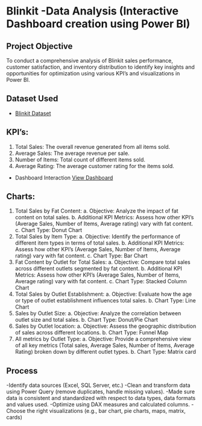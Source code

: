 # Blinkit -Data Analysis (Interactive Dashboard creation using Power BI)

## Project Objective
To conduct a comprehensive analysis of Blinkit sales performance, customer satisfaction, and inventory distribution to identify key insights and opportunities for optimization using various KPI’s and visualizations in Power BI.

## Dataset Used
- <a href=https://github.com/gunjan403/PowerBI-Dashboard/blob/main/BlinkIT%20Grocery%20Data.xlsx>Blinkit Dataset</a>

## KPI’s:
1.	Total Sales: The overall revenue generated from all items sold.
2.	Average Sales: The average revenue per sale.
3.	Number of Items: Total count of different items sold.
4.	Average Rating: The average customer rating for the items sold.

- Dashboard Interaction <a href=https://github.com/gunjan403/PowerBI-Dashboard/blob/main/BLINKIT.pbix>View Dashboard</a>

## Charts:
1.	Total Sales by Fat Content:
a.	Objective: Analyze the impact of fat content on total sales.
b.	Additional KPI Metrics: Assess how other KPI’s (Average Sales, Number of Items, Average rating) vary with fat content.
c.	Chart Type: Donut Chart
2.	Total Sales by Item Type:
a.	Objective: Identify the performance of different item types in terms of total sales.
b.	Additional KPI Metrics: Assess how other KPI’s (Average Sales, Number of Items, Average rating) vary with fat content.
c.	Chart Type: Bar Chart
3.	Fat Content by Outlet for Total Sales:
a.	Objective: Compare total sales across different outlets segmented by fat content.
b.	Additional KPI Metrics: Assess how other KPI’s (Average Sales, Number of Items, Average rating) vary with fat content.
c.	Chart Type: Stacked Column Chart
4.	Total Sales by Outlet Establishment:
a.	Objective: Evaluate how the age or type of outlet establishment influences total sales.
b.	Chart Type: Line Chart
5.	Sales by Outlet Size:
a.	Objective: Analyze the correlation between outlet size and total sales.
b.	Chart Type: Donut/Pie Chart
6.	Sales by Outlet location:
a.	Objective: Assess the geographic distribution of sales across different locations.
b.	Chart Type: Funnel Map
7.	All metrics by Outlet Type:
a.	Objective: Provide a comprehensive view of all key metrics (Total sales, Average Sales, Number of Items, Average Rating) broken down by different outlet types.
b.	Chart Type: Matrix card

## Process
-Identify data sources (Excel, SQL Server, etc.)
-Clean and transform data using Power Query (remove duplicates, handle missing values).
-Made sure data is consistent and standardized with respect to data types, data formats and values used.
-Optimize using DAX measures and calculated columns.
-Choose the right visualizations (e.g., bar chart, pie charts, maps, matrix, cards)





